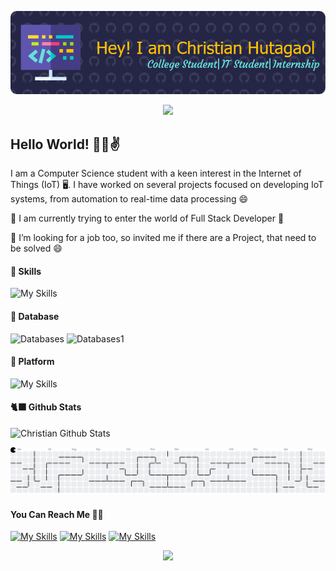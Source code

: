 


![ChristianHutagaol](img/Banner.png)


<div align="center"><img src="https://tenor.com/view/anime-greetings-cute-gif-14655909.gif"></div>

## Hello World! 👨‍💻✌️

I am a Computer Science student with a keen interest in the Internet of Things (IoT) 🖥️. I have worked on several projects focused on developing IoT systems, from automation to real-time data processing 😄

🔭 I am currently trying to enter the world of Full Stack Developer 🤔

📡 I’m looking for a job too, so invited me if there are a Project, that need to be solved 😄 

#### 🌱 Skills
![My Skills](https://skillicons.dev/icons?i=python,c,js,html,css)

#### 💾 Database
![Databases](https://img.shields.io/badge/InfluxDB-22ADF6?style=for-the-badge&logo=InfluxDB&logoColor=white) ![Databases1](https://img.shields.io/badge/phpmyadmin-6C78AF?style=for-the-badge&logo=phpmyadmin&logoColor=white)

#### 💽 Platform
![My Skills](https://skillicons.dev/icons?i=vscode,arduino,pycharm)

#### 🐈‍⬛ Github Stats
![Christian Github Stats](https://github-readme-stats.vercel.app/api?username=ChristianHutagaol&show_icons=true&theme=blue-green)

<picture>
  <source media="(prefers-color-scheme: dark)" srcset="https://raw.githubusercontent.com/ChristianHutagaol/ChristianHutagaol/output/pacman-contribution-graph-dark.svg">
  <source media="(prefers-color-scheme: light)" srcset="https://raw.githubusercontent.com/ChristianHutagaol/ChristianHutagaol/output/pacman-contribution-graph.svg">
  <img alt="pacman contribution graph" src="https://raw.githubusercontent.com/ChristianHutagaol/ChristianHutagaol/output/pacman-contribution-graph.svg">
</picture>

#### You Can Reach Me 🙋‍♂️
[![My Skills](https://skillicons.dev/icons?i=linkedin)](https://www.linkedin.com/in/christian-hutagaol19/) [![My Skills](https://skillicons.dev/icons?i=instagram)](https://www.instagram.com/chizi_x19?igsh=MWYxc2loMnVkdWdtOA==) [![My Skills](https://skillicons.dev/icons?i=discord)](https://discordapp.com/users/1152966479973720146)

<div align="center">
  <img src="https://profile-counter.glitch.me/ChristianHutagaol/count.svg?"  />
</div>

